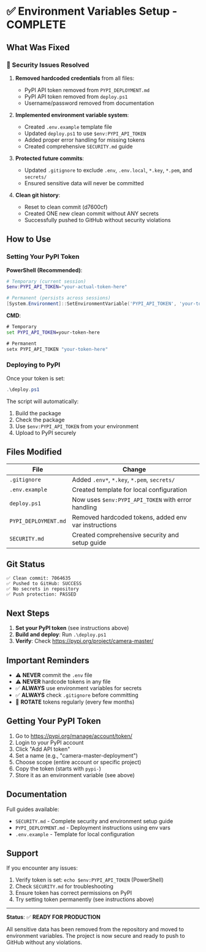 # ✅ Environment Variables Setup - COMPLETE

## What Was Fixed

### 🔐 Security Issues Resolved
1. **Removed hardcoded credentials** from all files:
   - PyPI API token removed from `PYPI_DEPLOYMENT.md`
   - PyPI API token removed from `deploy.ps1`
   - Username/password removed from documentation

2. **Implemented environment variable system**:
   - Created `.env.example` template file
   - Updated `deploy.ps1` to use `$env:PYPI_API_TOKEN`
   - Added proper error handling for missing tokens
   - Created comprehensive `SECURITY.md` guide

3. **Protected future commits**:
   - Updated `.gitignore` to exclude `.env`, `.env.local`, `*.key`, `*.pem`, and `secrets/`
   - Ensured sensitive data will never be committed

4. **Clean git history**:
   - Reset to clean commit (d7600cf)
   - Created ONE new clean commit without ANY secrets
   - Successfully pushed to GitHub without security violations

## How to Use

### Setting Your PyPI Token

**PowerShell (Recommended)**:
```powershell
# Temporary (current session)
$env:PYPI_API_TOKEN="your-actual-token-here"

# Permanent (persists across sessions)
[System.Environment]::SetEnvironmentVariable('PYPI_API_TOKEN', 'your-token', 'User')
```

**CMD**:
```cmd
# Temporary
set PYPI_API_TOKEN=your-token-here

# Permanent
setx PYPI_API_TOKEN "your-token-here"
```

### Deploying to PyPI

Once your token is set:
```powershell
.\deploy.ps1
```

The script will automatically:
1. Build the package
2. Check the package
3. Use `$env:PYPI_API_TOKEN` from your environment
4. Upload to PyPI securely

## Files Modified

| File | Change |
|------|--------|
| `.gitignore` | Added `.env*`, `*.key`, `*.pem`, `secrets/` |
| `.env.example` | Created template for local configuration |
| `deploy.ps1` | Now uses `$env:PYPI_API_TOKEN` with error handling |
| `PYPI_DEPLOYMENT.md` | Removed hardcoded tokens, added env var instructions |
| `SECURITY.md` | Created comprehensive security and setup guide |

## Git Status

```
✅ Clean commit: 7064635
✅ Pushed to GitHub: SUCCESS
✅ No secrets in repository
✅ Push protection: PASSED
```

## Next Steps

1. **Set your PyPI token** (see instructions above)
2. **Build and deploy**: Run `.\deploy.ps1`
3. **Verify**: Check https://pypi.org/project/camera-master/

## Important Reminders

- ⚠️ **NEVER** commit the `.env` file
- ⚠️ **NEVER** hardcode tokens in any file
- ✅ **ALWAYS** use environment variables for secrets
- ✅ **ALWAYS** check `.gitignore` before committing
- 🔄 **ROTATE** tokens regularly (every few months)

## Getting Your PyPI Token

1. Go to https://pypi.org/manage/account/token/
2. Login to your PyPI account
3. Click "Add API token"
4. Set a name (e.g., "camera-master-deployment")
5. Choose scope (entire account or specific project)
6. Copy the token (starts with `pypi-`)
7. Store it as an environment variable (see above)

## Documentation

Full guides available:
- `SECURITY.md` - Complete security and environment setup guide
- `PYPI_DEPLOYMENT.md` - Deployment instructions using env vars
- `.env.example` - Template for local configuration

## Support

If you encounter any issues:
1. Verify token is set: `echo $env:PYPI_API_TOKEN` (PowerShell)
2. Check `SECURITY.md` for troubleshooting
3. Ensure token has correct permissions on PyPI
4. Try setting token permanently (see instructions above)

---

**Status**: ✅ **READY FOR PRODUCTION**

All sensitive data has been removed from the repository and moved to environment variables. The project is now secure and ready to push to GitHub without any violations.
